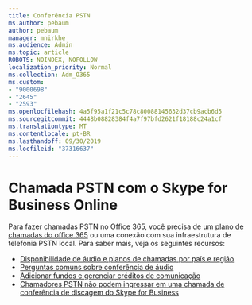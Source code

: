 ```yaml
---
title: Conferência PSTN
ms.author: pebaum
author: pebaum
manager: mnirkhe
ms.audience: Admin
ms.topic: article
ROBOTS: NOINDEX, NOFOLLOW
localization_priority: Normal
ms.collection: Adm_O365
ms.custom:
- "9000698"
- "2645"
- "2593"
ms.openlocfilehash: 4a5f95a1f21c5c78c80088145632d37cb9acb6d5
ms.sourcegitcommit: 4448b08828384f4a7f97bfd2621f18188c24a1cf
ms.translationtype: MT
ms.contentlocale: pt-BR
ms.lasthandoff: 09/30/2019
ms.locfileid: "37316637"
---
```

# <a name="pstn-calling-with-skype-for-business-online"></a>Chamada PSTN com o Skype for Business Online

Para fazer chamadas PSTN no Office 365, você precisa de um [plano de chamadas do office 365](https://docs.microsoft.com/microsoftteams/what-is-phone-system-in-office-365#more-about-calling-plans) ou uma conexão com sua infraestrutura de telefonia PSTN local. Para saber mais, veja os seguintes recursos: 

- [Disponibilidade de áudio e planos de chamadas por país e região](https://docs.microsoft.com/microsoftteams/country-and-region-availability-for-audio-conferencing-and-calling-plans/country-and-region-availability-for-audio-conferencing-and-calling-plans) 
- [Perguntas comuns sobre conferência de áudio](https://docs.microsoft.com/microsoftteams/audio-conferencing-common-questions)
- [Adicionar fundos e gerenciar créditos de comunicação](https://docs.microsoft.com/microsoftteams/add-funds-and-manage-communications-credits)
- [Chamadores PSTN não podem ingressar em uma chamada de conferência de discagem do Skype for Business](https://docs.microsoft.com/SkypeForBusiness/troubleshoot/online-conferencing/pstn-callers-cant-join-dial-in-call)